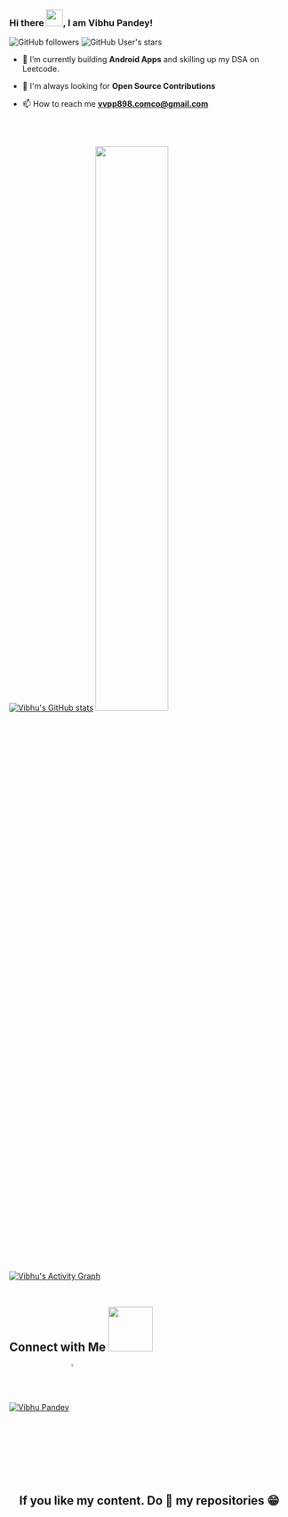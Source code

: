 ### Hi there <img src="https://raw.githubusercontent.com/MartinHeinz/MartinHeinz/master/wave.gif" width="30px">, I am Vibhu Pandey!
![GitHub followers](https://img.shields.io/github/followers/Joaquin144?style=social)
![GitHub User's stars](https://img.shields.io/github/stars/Joaquin144?style=social)

- 🌱 I’m currently building **Android Apps** and skilling up my DSA on Leetcode.

- 🤝 I'm always looking for **Open Source Contributions** 

- 📫 How to reach me **vvpp898.comco@gmail.com**
<br>
<br>

[![Vibhu's GitHub stats](https://github-readme-stats.vercel.app/api?username=Joaquin144)](https://github.com/anuraghazra/github-readme-stats)
<img width="51%" src="https://github-readme-streak-stats.herokuapp.com/?user=Joaquin144" />
<br>
<br>
<br>
<a href="https://github.com/Joaquin144/Joaquin144"><img alt=" Vibhu's Activity Graph" src="https://activity-graph.herokuapp.com/graph?username=Joaquin144&bg_color=1F222E&color=F8D866&line=F85D7F&point=FFFFFF&hide_border=true" /></a>
<br>
<br>

<h2 align="left"> Connect with Me <img width=80  src='https://raw.githubusercontent.com/ShahriarShafin/ShahriarShafin/main/Assets/handshake.gif'> </h2>
<p align="left">
<a href="https://twitter.com/Vibhu068" target="_blank"><img align="center" src="https://img.icons8.com/color/48/000000/twitter--v2.png" alt="Vibhu Pandey" /></a>
<a href="https://www.linkedin.com/in/vibhu-pandey-26a111209/" target="_blank"><img align="center" src="https://user-images.githubusercontent.com/89024718/136453292-a9b6c55a-a5b2-4512-8d8f-69c35ec61002.png" alt="Vibhu Pandey" width="4%" height="4%" /></a>
</p>
<br>
<br>
  

<h2 align="center">If you like my content. Do 🌟 my repositories 😁 </h2>
